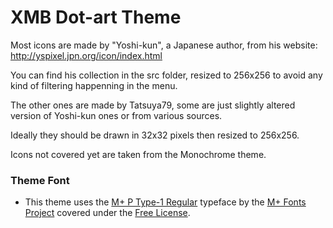 XMB Dot-art Theme
====================


Most icons are made by "Yoshi-kun", a Japanese author, from his website:
http://yspixel.jpn.org/icon/index.html

You can find his collection in the src folder, resized to 256x256 to avoid any kind of filtering happenning in the menu.

The other ones are made by Tatsuya79, some are just slightly altered version of Yoshi-kun ones or 
from various sources.

Ideally they should be drawn in 32x32 pixels then resized to 256x256.

Icons not covered yet are taken from the Monochrome theme.

### Theme Font
 * This theme uses the [M+ P Type-1 Regular](http://mplus-fonts.osdn.jp/design.html#mplus_p1) typeface by the [M+ Fonts Project](http://mplus-fonts.osdn.jp/) covered under the [Free License](http://mplus-fonts.osdn.jp/about-en.html#license).
